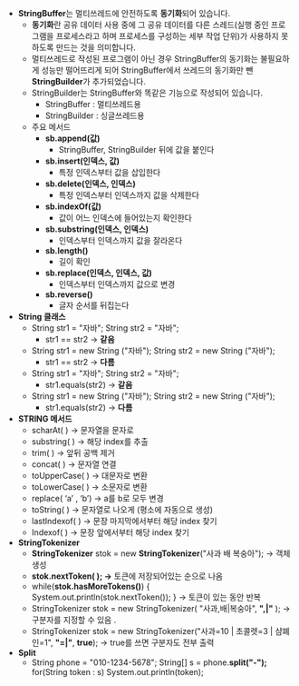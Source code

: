 - **StringBuffer**는 멀티쓰레드에 안전하도록 **동기화**되어 있습니다.
    - **동기화**란 공유 데이터 사용 중에 그 공유 데이터를 다른 스레드(실행 중인 프로그램을 프로세스라고 하며 프로세스를 구성하는 세부 작업 단위)가 사용하지 못하도록 만드는 것을 의미합니다.
    - 멀티쓰레드로 작성된 프로그램이 아닌 경우 StringBuffer의 동기화는 불필요하게 성능만 떨어뜨리게 되어 StringBuffer에서 쓰레드의 동기화만 뺀 **StringBuilder**가 추가되었습니다.
    - StringBuilder는 StringBuffer와 똑같은 기능으로 작성되어 있습니다.
        - StringBuffer : 멀티쓰레드용
        - StringBuilder : 싱글쓰레드용
    - 주요 메서드
        - **sb.append(값)**
            - StringBuffer, StringBuilder 뒤에 값을 붙인다
        - **sb.insert(인덱스, 값)**
            - 특정 인덱스부터 값을 삽입한다
        - **sb.delete(인덱스, 인덱스)**
            - 특정 인덱스부터 인덱스까지 값을 삭제한다
        - **sb.indexOf(값)**
            - 값이 어느 인덱스에 들어있는지 확인한다
        - **sb.substring(인덱스, 인덱스)**
            - 인덱스부터 인덱스까지 값을 잘라온다
        - **sb.length()**
            - 길이 확인
        - **sb.replace(인덱스, 인덱스, 값)**
            - 인덱스부터 인덱스까지 값으로 변경
        - **sb.reverse()**
            - 글자 순서를 뒤집는다
- **String 클래스**
    - String str1 = "자바";
    String str2 = "자바";
        - str1 == str2  →  **같음**
    - String str1 = new String ("자바");
    String str2 = new String ("자바");
        - str1 == str2  →  **다름**
    - String str1 = "자바";
    String str2 = "자바";
        - str1.equals(str2)  →  **같음**
    - String str1 = new String ("자바");
    String str2 = new String ("자바");
        - str1.equals(str2)  →  **다름**
- **STRING 메서드**
    - scharAt( )  → 문자열을 문자로
    - substring( )  → 해당 index를 추출
    - trim( )  →  앞뒤 공백 제거
    - concat( ) → 문자열 연결
    - toUpperCase( ) → 대문자로 변환
    - toLowerCase( ) → 소문자로 변환
    - replace( ‘a’ , ‘b’)  →  a를 b로 모두 변경
    - toString( )  →  문자열로 나오게 (평소에 자동으로 생성)
    - lastIndexof( ) → 문장 마지막에서부터 해당 index 찾기
    - Indexof( )  →  문장 앞에서부터 해당 index 찾기
- **StringTokenizer**
    - **StringTokenizer** stok = new **StringTokenizer**("사과 배 복숭아"); → 객체생성
    - **stok.nextToken( );  →**  토큰에 저장되어있는 순으로 나옴
    - while(**stok.hasMoreTokens()**) {  
    System.out.println(stok.nextToken()); }   →  토큰이 있는 동안 반복
    - StringTokenizer stok = new StringTokenizer(  "사과,배|복숭아",  **",|"**  );   → 구분자를 지정할 수 있음  .
    - StringTokenizer stok = new StringTokenizer("사과=10 | 초콜렛=3 | 샴폐인=1",   **"=|"**,   **true**);   →  true를 쓰면 구분자도 전부 출력
- **Split**
    - String phone = "010-1234-5678";
    String[] s = phone.**split("-");**
    for(String token : s)
    System.out.println(token);

